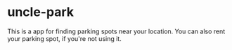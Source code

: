 # uncle-park

This is a app for finding parking spots near your location. You can also rent your parking spot, if you're not using it.

